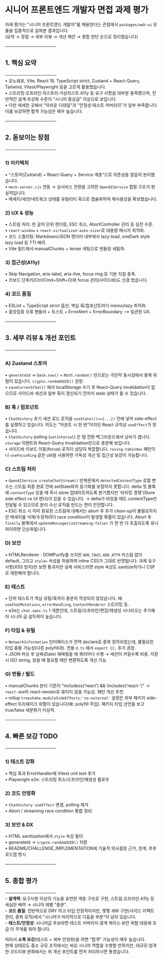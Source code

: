 # 시니어 프론트엔드 개발자 면접 과제 평가

아래 평가는 "시니어 프론트엔드 개발자"를 채용한다는 관점에서 `packages/web-ui` 모듈을 집중적으로 살펴본 결과입니다.  
(요약 → 장점 → 세부 리뷰 → 개선 제안 → 종합 판단 순으로 정리했습니다)

─────────────────  
## 1. 핵심 요약
─────────────────  
• 모노레포, Vite, React 18, TypeScript strict, Zustand + React-Query, Tailwind, Vitest/Playwright 등을 고르게 활용했습니다.  
• 스트리밍·오프라인·히스토리·가상리스트·A11y 등 요구 사항을 대부분 충족했으며, 전반적인 설계·추상화 수준이 "시니어 중상급" 이상으로 보입니다.  
• 다만 세세한 곳에서 "아쉬운 디테일"과 "안정성·테스트 커버리지"가 일부 부족합니다. 이를 보강하면 합격 가능성은 매우 높습니다.

─────────────────  
## 2. 돋보이는 장점
─────────────────  
### 1) 아키텍처  
   • "스토어(Zustand) + React-Query + Service 계층"으로 의존성을 깔끔히 분리했습니다.  
   • `mock-server.cjs` 연동 → 실서비스 전환을 고려한 `OpenAIService` 랩핑 구조가 현실적입니다.  
   • 메세지/세션/네트워크 상태를 유틸리티 훅으로 캡슐화하여 재사용성을 확보했습니다.

### 2) UX & 성능  
   • 스트림 처리: 한 글자 단위 렌더링, ESC 취소, AbortController 관리 등 실전 수준.  
   • `react-window` + `react-virtualized-auto-sizer`로 대용량 메시지 최적화.  
   • 코드 스플리팅: Markdown/JSON 렌더러 내부에서 lazy-load, oneDark style lazy load 등 TTI 배려.  
   • Vite 빌드에서 manualChunks + terser 세팅으로 번들링 세밀화.

### 3) 접근성(A11y)  
   • Skip Navigation, aria-label, aria-live, focus ring 등 기본 지침 충족.  
   • 키보드 단축키(Ctrl/Cmd+Shift+O)와 focus 관리(사이드바)도 신경 썼습니다.

### 4) 코드 품질  
   • ESLint + TypeScript strict 옵션, 핵심 훅/컴포넌트마다 memo/lazy 최적화.  
   • 중앙집중 오류 핸들러 + 토스트 + ErrorAlert + ErrorBoundary  ⟶ 일관된 UX.

─────────────────  
## 3. 세부 리뷰 & 개선 포인트
─────────────────  

### A) Zustand 스토어  
• `generateId` → `Date.now()` + `Math.random()` 만으로는 극단적 동시성에서 중복 위험이 있습니다. `crypto.randomUUID()` 권장.  
• `saveCurrentChat()` 에서 localStorage 쓰기 후 React-Query invalidation이 없으므로 사이드바 세션과 일부 훅이 갱신되기 전까지 stale 상태가 될 수 있습니다.

### B) 훅 / 컴포넌트  
• `ChatHistory` 초기 세션 로드 로직을 `useState(()=>{...})` 안에 넣어 side-effect를 실행하고 있습니다. 의도는 "마운트 시 한 번"이지만 React 규칙상 `useEffect`가 맞습니다.  
• `ChatHistory` polling (`setInterval`) 은 탭 전환·백그라운드에서 낭비가 큽니다. `storage` 이벤트와 React-Query Invalidation만으로 충분해 보입니다.  
• 사이드바 키보드 이동(focus) 로직이 상당히 복잡합니다. `roving-tabindex` 패턴이나 `useFocusRing` 같은 util을 사용하면 가독성 개선 및 접근성 보강이 가능합니다.

### C) 스트림 처리  
• `OpenAIService.createChatStream()` 반복문에서 `detectedContentType` 로컬 변수는 스트림 최종 완료 전에 setState와의 동기화를 보장하지 못합니다. delta 첫 블록에 `contentType` 있을 때 즉시 store 업데이트하도록 분기했지만 '타이밍 경쟁'(Store side effect vs UI 렌더)이 있을 수 있습니다. → delta가 비었을 때도 contentType만 전달될 수 있으므로 분리 수신 로직을 만드는 편이 안전합니다.  
• ESC 취소 시 이미 완료된 스트림에 대해서는 abort 후 추가 clean-up이 불필요하지만 메세지를 삭제/수정하려다 race condition이 발생할 확률이 있습니다. Abort 후 `finally` 블록에서 `updateMessage(isStreaming:false)` 가 한 번 더 호출되도록 유니파이하면 단순화됩니다.

### D) 보안  
• HTMLRenderer : DOMPurify를 쓰지만 `ADD_TAGS`, `ADD_ATTR` 커스텀 없이 default, 그리고 `style=` 속성을 허용하여 inline CSS가 그대로 반영됩니다. 과제 요구사항(XSS 방지)만 보면 통과지만 실제 서비스라면 style 속성도 sanitize하거나 CSP로 제한해야 합니다.

### E) 테스트  
• 단위 테스트가 핵심 유틸/훅까지 충분히 작성되지 않았습니다. 예: `useChatMutations`, `errorHandling`, `ContentRenderer` 스트리밍 등.  
• e2e는 `chat.spec.ts` 1 개뿐인데, 스트림/오프라인/편집/재생성 시나리오는 추가해야 시니어 급 설득력이 높습니다.

### F) 타입 & 유틸  
• `NetworkInformation` 인터페이스가 전역 declare로 중복 정의되었는데, 불필요한 타입 충돌 가능성(다른 polyfill과). 전용 `d.ts` 에서 `export {};` 추가 권장.  
• JSON 파싱 후 날짜(Date) 재매핑을 매 쿼리마다 수행 → 세션이 커질수록 비용. 저장 시 ISO string, 읽을 때 필요할 때만 변환하도록 개선 가능.

### G) 번들 / 빌드  
• manualChunks 분리 기준이 "includess('react') && !includes('react-')" → `react-dom`이 react-vendor로 묶이지 않을 가능성. 패턴 개선 추천.  
• rollup `treeshake.moduleSideEffects:'no-external'` 설정은 외부 패키지 side-effect 트리쉐이크 위험이 있습니다(예: polyfill 주입). 패키지 타입 선언을 보고 true/false 세분화가 이상적.

─────────────────  
## 4. 빠른 보강 TODO
─────────────────  
### 1) 테스트 강화  
   • 핵심 훅과 ErrorHandler에 Vitest unit test 추가  
   • Playwright e2e: 스트리밍 취소/오프라인/재생성 플로우

### 2) 코드 안정화  
   • `ChatHistory useEffect` 변경, polling 제거  
   • Abort / streaming race condition 통합 정리

### 3) 보안 & DX  
   • HTML sanitization에서 `style` 속성 필터  
   • generateId → `crypto.randomUUID()` 치환  
   • README/CHALLENGE_IMPLEMENTATION에 기술적 의사결정 근거, 한계, 추후 로드맵 명시

─────────────────  
## 5. 종합 평가
─────────────────  
– **설계력**: 요구사항 이상의 기능을 유연한 계층 구조로 구현, 스트림·오프라인·A11y 등 세심한 배려 → 시니어 레벨 "충분".  
– **코드 품질**: 전반적으로 DRY 하고 타입 안정적이지만, 몇몇 세부 구현(사이드 이펙트 관리, 중복 로직)에서 "시니어가 마지막으로 다듬을 부분"이 남아 있습니다.  
– **테스트/안정성**: 시니어급 후보라면 테스트 커버리지∙경계 케이스∙보안 위협 대응에 조금 더 무게를 둬야 합니다.

따라서 **소폭 보강**(테스트 + 세부 안정화)을 하면 "합격" 가능성이 매우 높습니다.  
현재 상태로도 중소 규모 조직에서는 바로 시니어 역할을 수행할 만하지만, 대규모·엄격한 코드리뷰 문화에서는 위 개선 포인트를 먼저 처리하시면 좋겠습니다. 